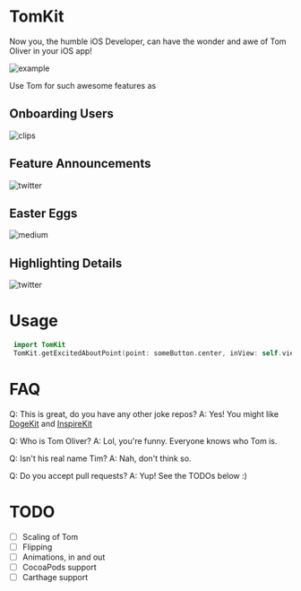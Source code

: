 # TomKit

Now you, the humble iOS Developer, can have the wonder and awe of Tom Oliver in your iOS app!

![example](http://i.imgur.com/KfAyyQV.png)


Use Tom for such awesome features as 

## Onboarding Users
![clips](http://i.imgur.com/FtimSfC.png)

## Feature Announcements
![twitter](http://i.imgur.com/nS9mipm.png)

## Easter Eggs
![medium](http://i.imgur.com/jnUG2n2.png)

## Highlighting Details
![twitter](http://i.imgur.com/uTJf6eQ.png)


# Usage
```swift
 import TomKit
 TomKit.getExcitedAboutPoint(point: someButton.center, inView: self.view)
```


# FAQ
Q: This is great, do you have any other joke repos?
A: Yes! You might like [DogeKit](https://github.com/samjarman/DogeKit) and [InspireKit](https://github.com/samjarman/InspireKit)

Q: Who is Tom Oliver?
A: Lol, you're funny. Everyone knows who Tom is.

Q: Isn't his real name Tim?
A: Nah, don't think so.

Q: Do you accept pull requests?
A: Yup! See the TODOs below :)


# TODO 
 
 * [ ] Scaling of Tom
 * [ ] Flipping 
 * [ ] Animations, in and out
 * [ ] CocoaPods support
 * [ ] Carthage support
